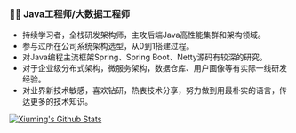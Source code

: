 ### 💪😄 Java工程师/大数据工程师

- 持续学习者，全栈研发架构师，主攻后端Java高性能集群和架构领域。 
- 参与过所在公司系统架构选型，从0到1搭建过程。 
- 对Java编程主流框架Spring、Spring Boot、Netty源码有较深的研究。
- 对于企业级分布式架构，微服务架构，数据仓库、用户画像等有实际一线研发经验。 
- 对业界新技术敏感，喜欢钻研，热衷技术分享，努力做到用最朴实的语言，传达更多的技术知识。

[![Xiuming's Github Stats](https://github-readme-stats.vercel.app/api?username=Xiuminglee&show_icons=true&hide=contribs,prs)](https://xiuminglee.github.io)

<!--
**XiumingLee/XiumingLee** is a ✨ _special_ ✨ repository because its `README.md` (this file) appears on your GitHub profile.

Here are some ideas to get you started:

- 🔭 I’m currently working on ...
- 🌱 I’m currently learning ...
- 👯 I’m looking to collaborate on ...
- 🤔 I’m looking for help with ...
- 💬 Ask me about ...
- 📫 How to reach me: ...
- 😄 Pronouns: ...
- ⚡ Fun fact: ...
-->
